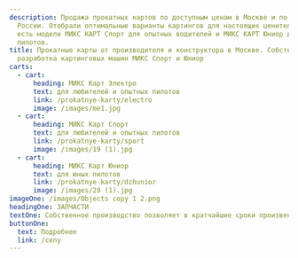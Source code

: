 ```yaml
---
description: Продажа прокатных картов по доступным ценам в Москве и по всей
  России. Отобрали оптимальные варианты картингов для настоящих ценителей. У нас
  есть модели МИКС КАРТ Спорт для опытных водителей и МИКС КАРТ Юниор для юных
  пилотов.
title: Прокатные карты от производителя и конструктора в Москве. Собственная
  разработка картинговых машин МИКС Спорт и Юниор
carts:
  - cart:
      heading: МИКС Карт Электро
      text: для любителей и опытных пилотов
      link: /prokatnye-karty/electro
      image: /images/me1.jpg
  - cart:
      heading: МИКС Карт Спорт
      text: для любителей и опытных пилотов
      link: /prokatnye-karty/sport
      image: /images/19 (1).jpg
  - cart:
      heading: МИКС Карт Юниор
      text: для юных пилотов
      link: /prokatnye-karty/dzhunior
      image: /images/29 (1).jpg
imageOne: /images/Objects copy 1 2.png
headingOne: ЗАПЧАСТИ
textOne: Собственное производство позволяет в кратчайшие сроки произвести любую деталь
buttonOne:
  text: Подробнее
  link: /ceny
---
```

